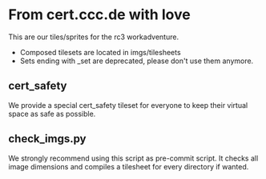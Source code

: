 # From cert.ccc.de with love
This are our tiles/sprites for the rc3 workadventure.

* Composed tilesets are located in imgs/tilesheets
* Sets ending with _set are deprecated, please don't use them anymore.

## cert_safety
We provide a special cert_safety tileset for everyone to keep their virtual space as safe as possible.

## check_imgs.py
We strongly recommend using this script as pre-commit script.
It checks all image dimensions and compiles a tilesheet for every directory if wanted.

